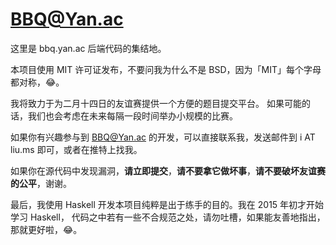 # BBQ@Yan.ac

这里是 bbq.yan.ac 后端代码的集结地。

本项目使用 MIT 许可证发布，不要问我为什么不是 BSD，因为「MIT」每个字母都对称，😂。

我将致力于为二月十四日的友谊赛提供一个方便的题目提交平台。
如果可能的话，我们也会考虑在未来每隔一段时间举办小规模的比赛。

如果你有兴趣参与到 BBQ@Yan.ac 的开发，可以直接联系我，发送邮件到 i AT liu.ms 即可，或者在推特上找我。

如果你在源代码中发现漏洞，__请立即提交__，__请不要拿它做坏事__，__请不要破坏友谊赛的公平__，谢谢。

最后，我使用 Haskell 开发本项目纯粹是出于练手的目的。我在 2015 年初才开始学习 Haskell，
代码之中若有一些不合规范之处，请勿吐槽，如果能友善地指出，那就更好啦，😂。
